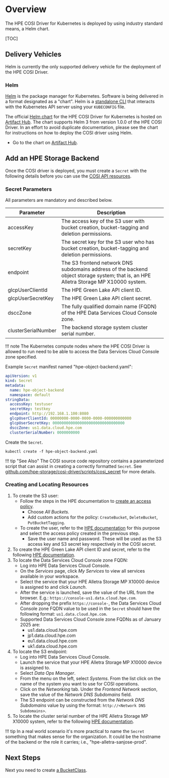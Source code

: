 # Overview

The HPE COSI Driver for Kubernetes is deployed by using industry standard means, a Helm chart.

[TOC]

## Delivery Vehicles

Helm is currently the only supported delivery vehicle for the deployment of the HPE COSI Driver.

### Helm

[Helm](https://helm.sh) is the package manager for Kubernetes. Software is being delivered in a format designated as a "chart". Helm is a [standalone CLI](https://helm.sh/docs/intro/install/) that interacts with the Kubernetes API server using your `KUBECONFIG` file.

The official [Helm chart](https://github.com/hpe-storage/co-deployments/tree/master/helm/charts/hpe-cosi-driver) for the HPE COSI Driver for Kubernetes is hosted on [Artifact Hub](https://artifacthub.io/packages/helm/hpe-storage/hpe-cosi-driver). The chart supports Helm 3 from version 1.0.0 of the HPE COSI Driver. In an effort to avoid duplicate documentation, please see the chart for instructions on how to deploy the COSI driver using Helm.

- Go to the chart on [Artifact Hub](https://artifacthub.io/packages/helm/hpe-storage/hpe-cosi-driver).

## Add an HPE Storage Backend

Once the COSI driver is deployed, you must create a `Secret` with the following details before you can use the [COSI API resources](using.md).

### Secret Parameters

All parameters are mandatory and described below.

| Parameter           | Description |
| ------------------- | ------------|
| accessKey           | The access key of the S3 user with bucket creation, bucket-tagging and deletion permissions.
| secretKey           | The secret key for the S3 user who has bucket creation, bucket-tagging and deletion permissions.
| endpoint            | The S3 frontend network DNS subdomains address of the backend object storage system; that is, an HPE Alletra Storage MP X10000 system.
| glcpUserClientId    | The HPE Green Lake API client ID.
| glcpUserSecretKey   | The HPE Green Lake API client secret.
| dsccZone            | The fully qualified domain name (FQDN) of the HPE Data Services Cloud Console zone.
| clusterSerialNumber | The backend storage system cluster serial number.

!!! note
    The Kubernetes compute nodes where the HPE COSI Driver is allowed to run need to be able to access the Data Services Cloud Console zone specified.

Example `Secret` manifest named "hpe-object-backend.yaml":

```yaml fct_label="HPE COSI Driver v1.0.0"
apiVersion: v1
kind: Secret
metadata:
  name: hpe-object-backend
  namespace: default
stringData:
  accessKey: testuser
  secretKey: testkey
  endpoint: http://192.168.1.100:8080
  glcpUserClientId: 00000000-0000-0000-0000-000000000000
  glcpUserSecretKey: 00000000000000000000000000000000
  dsccZone: us1.data.cloud.hpe.com
  clusterSerialNumber: 0000000000
```

Create the `Secret`.

```text
kubectl create -f hpe-object-backend.yaml
```

!!! tip "See Also"
    The COSI source code repository contains a parameterized script that can assist in creating a correctly formatted `Secret`. See [github.com/hpe-storage/cosi-driver/scripts/cosi_secret](https://github.com/hpe-storage/cosi-driver/tree/main/scripts/cosi_secret) for more details.

### Creating and Locating Resources

1. To create the S3 user:
    * Follow the steps in the HPE documentation to [create an access policy](https://support.hpe.com/hpesc/docDisplay?docId=sd00004219en_us&page=objstr_access_policies_create_dscc.html).
        - Choose _All Buckets_.
        - Add custom actions for the policy: `CreateBucket`, `DeleteBucket`, `PutBucketTagging`.
    * To create the user, refer to the [HPE documentation](https://support.hpe.com/hpesc/docDisplay?docId=sd00004219en_us&page=objstr_users_create_dscc.html) for this purpose and select the access policy created in the previous step.
        - Save the user name and password. These will be used as the S3 access key and S3 secret key respectively in the COSI secret.
2. To create the HPE Green Lake API client ID and secret, refer to the following [HPE documentation](https://support.hpe.com/hpesc/public/docDisplay?docId=a00120892en_us&page=GUID-23E6EE78-AAB7-472C-8D16-7169938BE628.html).
3. To locate the Data Services Cloud Console zone FQDN:
    * Log into HPE Data Services Cloud Console.
    * On the _Services_ page, click _My Services_ to view all services available in your workspace.
    * Select the service that your HPE Alletra Storage MP X10000 device is assigned to and click _Launch_.
    * After the service is launched, save the value of the URL from the browser. E.g.: `https://console-us1.data.cloud.hpe.com`.
    * After dropping the prefix `https://console-`, the Data Services Cloud Console zone FQDN value to be used in the `Secret` should have the following format: `us1.data.cloud.hpe.com`.
    * Supported Data Services Cloud Console zone FQDNs as of January 2025 are:
        - us1.data.cloud.hpe.com
        - jp1.data.cloud.hpe.com
        - eu1.data.cloud.hpe.com
        - uk1.data.cloud.hpe.com
4. To locate the S3 endpoint:
    * Log into HPE Data Services Cloud Console.
    * Launch the service that your HPE Alletra Storage MP X10000 device is assigned to.
    * Select _Data Ops Manager_.
    * From the menu on the left, select _Systems_. From the list click on the name of the system you want to use for COSI operations.
    * Click on the _Networking_ tab. Under the _Frontend Network_ section, save the value of the _Network DNS Subdomains_ field.
    * The S3 endpoint can be constructed from the _Network DNS Subdomains_ value by using the format: `http://<Network DNS Subdomains>`.
5. To locate the cluster serial number of the HPE Alletra Storage MP X10000 system, refer to the following [HPE documentation](https://support.hpe.com/hpesc/public/docDisplay?docId=a00120892en_us&page=GUID-616CE4D4-C31A-4BFE-8F41-887C2B0B9046.html).

!!! tip
    In a real world scenario it's more practical to name the `Secret` something that makes sense for the organization. It could be the hostname of the backend or the role it carries; i.e., "hpe-alletra-sanjose-prod".

## Next Steps

Next you need to create [a BucketClass](using.md#configure_a_bucketclass).
